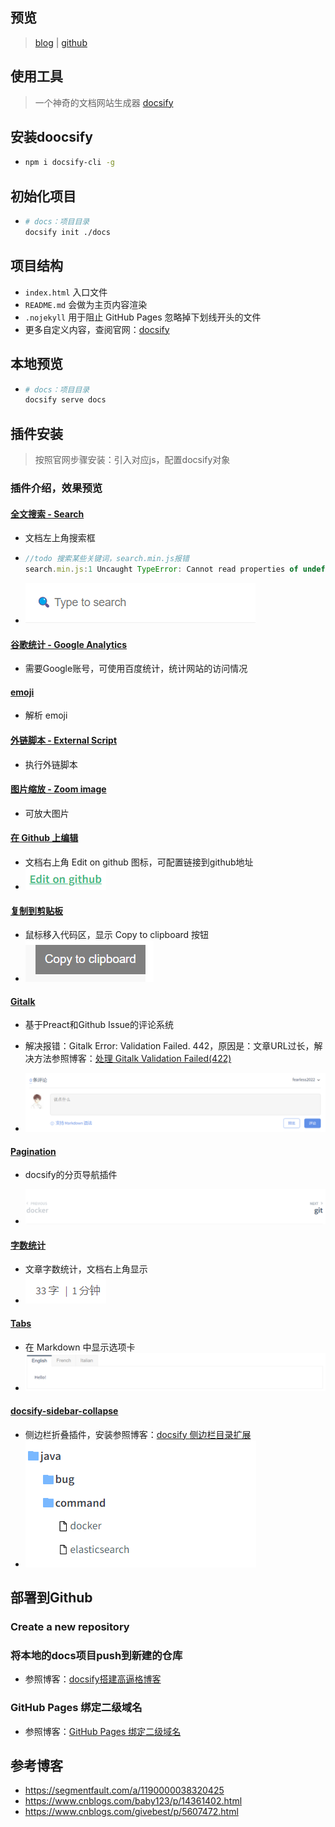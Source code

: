 ## 预览

> [blog](https://blog.fearless233.fun/) | [github](https://github.com/fearless2022/blog)

## 使用工具

> 一个神奇的文档网站生成器 [docsify](https://docsify.js.org/#/zh-cn/)

## 安装doocsify

* ```bash
  npm i docsify-cli -g
  ```

## 初始化项目

* ```bash
  # docs：项目目录
  docsify init ./docs
  ```

## 项目结构

* `index.html` 入口文件
* `README.md` 会做为主页内容渲染
* `.nojekyll` 用于阻止 GitHub Pages 忽略掉下划线开头的文件
* 更多自定义内容，查阅官网：[docsify](https://docsify.js.org/#/zh-cn/)

## 本地预览

* ```bash
  # docs：项目目录
  docsify serve docs
  ```

## 插件安装

> 按照官网步骤安装：引入对应js，配置docsify对象

### 插件介绍，效果预览

#### [全文搜索 - Search](https://docsify.js.org/#/zh-cn/plugins?id=全文搜索-search)

* 文档左上角搜索框

* ```javascript
  //todo 搜索某些关键词，search.min.js报错
  search.min.js:1 Uncaught TypeError: Cannot read properties of undefined (reading 'substring')
  ```

* ![image-20211213112817714](../resource/image/%E4%B8%AA%E4%BA%BA%E5%8D%9A%E5%AE%A2%E6%90%AD%E5%BB%BA/image-20211213112817714.png)

#### [谷歌统计 - Google Analytics](https://docsify.js.org/#/zh-cn/plugins?id=谷歌统计-google-analytics)

* 需要Google账号，可使用百度统计，统计网站的访问情况

#### [emoji](https://docsify.js.org/#/zh-cn/plugins?id=emoji)

* 解析 emoji

#### [外链脚本 - External Script](https://docsify.js.org/#/zh-cn/plugins?id=外链脚本-external-script)

* 执行外链脚本

#### [图片缩放 - Zoom image](https://docsify.js.org/#/zh-cn/plugins?id=图片缩放-zoom-image)

* 可放大图片

#### [在 Github 上编辑](https://docsify.js.org/#/zh-cn/plugins?id=在-github-上编辑)

* 文档右上角 Edit on github 图标，可配置链接到github地址
* ![image-20211213113652837](../resource/image/%E4%B8%AA%E4%BA%BA%E5%8D%9A%E5%AE%A2%E6%90%AD%E5%BB%BA/image-20211213113652837.png)

#### [复制到剪贴板](https://docsify.js.org/#/zh-cn/plugins?id=复制到剪贴板)

* 鼠标移入代码区，显示 Copy to clipboard 按钮
* ![image-20211213113826502](../resource/image/%E4%B8%AA%E4%BA%BA%E5%8D%9A%E5%AE%A2%E6%90%AD%E5%BB%BA/image-20211213113826502.png)

#### [Gitalk](https://docsify.js.org/#/zh-cn/plugins?id=gitalk)

* 基于Preact和Github Issue的评论系统
* 解决报错：Gitalk Error: Validation Failed. 442，原因是：文章URL过长，解决方法参照博客：[处理 Gitalk Validation Failed(422)](https://www.jianshu.com/p/5c062e7d5921)

* ![image-20211213114042650](../resource/image/%E4%B8%AA%E4%BA%BA%E5%8D%9A%E5%AE%A2%E6%90%AD%E5%BB%BA/image-20211213114042650.png)

#### [Pagination](https://docsify.js.org/#/zh-cn/plugins?id=pagination)

* docsify的分页导航插件

* ![image-20211213114147992](../resource/image/%E4%B8%AA%E4%BA%BA%E5%8D%9A%E5%AE%A2%E6%90%AD%E5%BB%BA/image-20211213114147992.png)

#### [字数统计](https://docsify.js.org/#/zh-cn/plugins?id=字数统计)

* 文章字数统计，文档右上角显示
* ![image-20211213114219634](../resource/image/%E4%B8%AA%E4%BA%BA%E5%8D%9A%E5%AE%A2%E6%90%AD%E5%BB%BA/image-20211213114219634.png)

#### [Tabs](https://docsify.js.org/#/zh-cn/plugins?id=tabs)

* 在 Markdown 中显示选项卡
* ![image-20211213114345661](../resource/image/%E4%B8%AA%E4%BA%BA%E5%8D%9A%E5%AE%A2%E6%90%AD%E5%BB%BA/image-20211213114345661.png)

#### [docsify-sidebar-collapse](https://github.com/iPeng6/docsify-sidebar-collapse)

* 侧边栏折叠插件，安装参照博客：[docsify 侧边栏目录扩展](https://www.cnblogs.com/baby123/p/14361402.html)
* ![image-20211213115025647](../resource/image/%E4%B8%AA%E4%BA%BA%E5%8D%9A%E5%AE%A2%E6%90%AD%E5%BB%BA/image-20211213115025647.png)

## 部署到Github

### Create a new repository

### 将本地的docs项目push到新建的仓库

* 参照博客：[docsify搭建高逼格博客](https://segmentfault.com/a/1190000038320425)

### GitHub Pages 绑定二级域名

* 参照博客：[GitHub Pages 绑定二级域名](https://www.cnblogs.com/givebest/p/5607472.html)

## 参考博客

* https://segmentfault.com/a/1190000038320425
* https://www.cnblogs.com/baby123/p/14361402.html
* https://www.cnblogs.com/givebest/p/5607472.html
